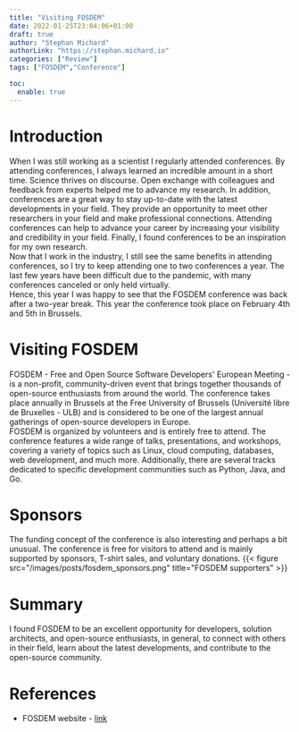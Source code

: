 ```yaml
---
title: "Visiting FOSDEM"
date: 2022-01-25T23:04:06+01:00
draft: true
author: "Stephan Michard"
authorLink: "https://stephan.michard.io"
categories: ["Review"]
tags: ["FOSDEM","Conference"]

toc:
  enable: true
---
```


# Introduction
When I was still working as a scientist I regularly attended conferences. By attending conferences, I always learned an incredible amount in a short time. Science thrives on discourse. Open exchange with colleagues and feedback from experts helped me to advance my research. In addition, conferences are a great way to stay up-to-date with the latest developments in your field. They provide an opportunity to meet other researchers in your field and make professional connections. Attending conferences can help to advance your career by increasing your visibility and credibility in your field. Finally, I found conferences to be an inspiration for my own research.  
Now that I work in the industry, I still see the same benefits in attending conferences, so I try to keep attending one to two conferences a year. The last few years have been difficult due to the pandemic, with many conferences canceled or only held virtually.  
Hence, this year I was happy to see that the FOSDEM conference was back after a two-year break. This year the conference took place on February 4th and 5th in Brussels.


# Visiting FOSDEM
FOSDEM - Free and Open Source Software Developers' European Meeting - is a non-profit, community-driven event that brings together thousands of open-source enthusiasts from around the world. The conference takes place annually in Brussels at the Free University of Brussels (Université libre de Bruxelles - ULB) and is considered to be one of the largest annual gatherings of open-source developers in Europe.  
FOSDEM is organized by volunteers and is entirely free to attend. The conference features a wide range of talks, presentations, and workshops, covering a variety of topics such as Linux, cloud computing, databases, web development, and much more. Additionally, there are several tracks dedicated to specific development communities such as Python, Java, and Go.

# Sponsors
The funding concept of the conference is also interesting and perhaps a bit unusual. The conference is free for visitors to attend and is mainly supported by sponsors, T-shirt sales, and voluntary donations.
{{< figure src="/images/posts/fosdem_sponsors.png" title="FOSDEM supporters" >}}

# Summary
I found FOSDEM to be an excellent opportunity for developers, solution architects, and open-source enthusiasts, in general, to connect with others in their field, learn about the latest developments, and contribute to the open-source community. 

# References
- FOSDEM website - [link](https://fosdem.org/2023/)